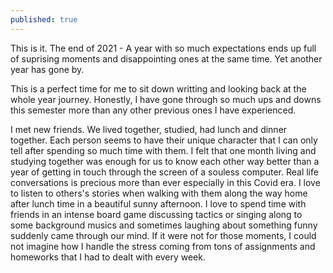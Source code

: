 ```yaml
---
published: true
---
```


This is it. The end of 2021 - A year with so much expectations ends up full of suprising moments and disappointing ones at the same time. Yet another year has gone by.

This is a perfect time for me to sit down writting and looking back at the whole year journey. Honestly, I have gone through so much ups and downs this semester more than any other previous ones I have experienced.

I met new friends. We lived together, studied, had lunch and dinner together. Each person seems to have their unique character that I can only tell after spending so much time with them. I felt that one month living and studying together was enough for us to know each other way better than a year of getting in touch through the screen of a souless computer. Real life conversations is precious more than ever especially in this Covid era. I love to listen to others's stories when walking with them along the way home after lunch time in a beautiful sunny afternoon. I love to spend time with friends in an intense board game discussing tactics or singing along to some background musics and sometimes laughing about something funny suddenly came through our mind. If it were not for those moments, I could not imagine how I handle the stress coming from tons of assignments and homeworks that I had to dealt with every week.

